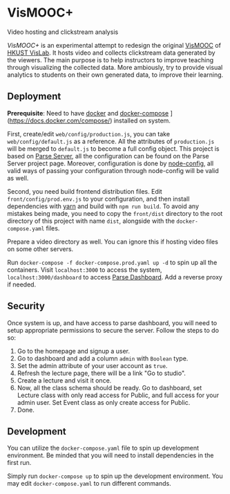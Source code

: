 # VisMOOC+
Video hosting and clickstream analysis

*VisMOOC+* is an experimental attempt to redesign the original [VisMOOC](https://github.com/HKUST-VISLab/vismooc-front-end) of [HKUST VisLab](http://hkustvis.org/). It hosts video and collects clickstream data generated by the viewers. The main purpose is to help instructors to improve teaching through visualizing the collected data. More ambiously, try to provide visual analytics to students on their own generated data, to improve their learning.

## Deployment

**Prerequisite**: Need to have [docker](https://store.docker.com/editions/community/docker-ce-server-ubuntu/plans/docker-ce-server-ubuntu-tier?tab=instructions) and [docker-compose](https://docs.docker.com/compose/install/) ](https://docs.docker.com/compose/) installed on system.

First, create/edit `web/config/production.js`, you can take `web/config/default.js` as a reference. All the attributes of `production.js` will be merged to `default.js` to become a full config object. This project is based on [Parse Server](https://github.com/parse-community/parse-server), all the configuration can be found on the Parse Server project page. Moreover, configuration is done by [node-config](https://github.com/lorenwest/node-config), all valid ways of passing your configuration through node-config will be valid as well.

Second, you need build frontend distribution files. Edit `front/config/prod.env.js` to your configuration, and then install dependencies with [yarn](https://yarnpkg.com) and build with `npm run build`. To avoid any mistakes being made, you need to copy the `front/dist` directory to the root  directory of this project with name `dist`, alongside with the `docker-compose.yaml` files.

Prepare a video directory as well. You can ignore this if hosting video files on some other servers.

Run `docker-compose -f docker-compose.prod.yaml up -d` to spin up all the containers. Visit `localhost:3000` to access the system, `localhost:3000/dashboard` to access [Parse Dashboard](https://github.com/parse-community/parse-dashboard). Add a reverse proxy if needed.

## Security

Once system is up, and have access to parse dashboard, you will need to setup appropriate permissions to secure the server. Follow the steps to do so:

1. Go to the homepage and signup a user.
2. Go to dashboard and add a column `admin` with `Boolean` type.
3. Set the admin attribute of your user account as `true`.
4. Refresh the lecture page, there will be a link "Go to studio".
5. Create a lecture and visit it once.
6. Now, all the class schema should be ready. Go to dashboard, set Lecture class with only read access for Public, and full access for your admin user. Set Event class as only create access for Public.
7. Done.

## Development

You can utilize the `docker-compose.yaml` file to spin up development environment. Be minded that you will need to install dependencies in the first run.

Simply run `docker-compose up` to spin up the development environment. You may edit `docker-compose.yaml` to run different commands.